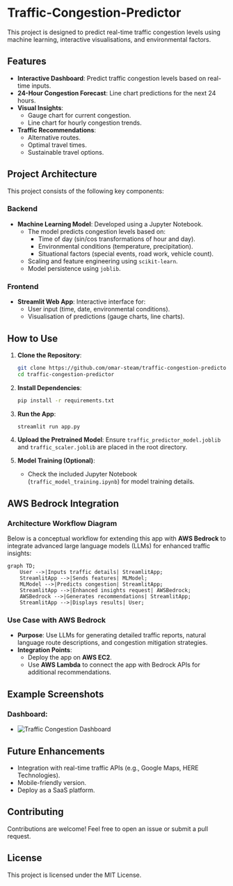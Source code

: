 # Traffic-Congestion-Predictor
This project is designed to predict real-time traffic congestion levels using machine learning, interactive visualisations, and environmental factors.

## Features

- **Interactive Dashboard**: Predict traffic congestion levels based on real-time inputs.
- **24-Hour Congestion Forecast**: Line chart predictions for the next 24 hours.
- **Visual Insights**:
  - Gauge chart for current congestion.
  - Line chart for hourly congestion trends.
- **Traffic Recommendations**:
  - Alternative routes.
  - Optimal travel times.
  - Sustainable travel options.

## Project Architecture

This project consists of the following key components:

### Backend

- **Machine Learning Model**: Developed using a Jupyter Notebook.
  - The model predicts congestion levels based on:
    - Time of day (sin/cos transformations of hour and day).
    - Environmental conditions (temperature, precipitation).
    - Situational factors (special events, road work, vehicle count).
  - Scaling and feature engineering using `scikit-learn`.
  - Model persistence using `joblib`.

### Frontend

- **Streamlit Web App**: Interactive interface for:
  - User input (time, date, environmental conditions).
  - Visualisation of predictions (gauge charts, line charts).

## How to Use

1. **Clone the Repository**:
   ```bash
   git clone https://github.com/omar-steam/traffic-congestion-predictor.git
   cd traffic-congestion-predictor
   ```

2. **Install Dependencies**:
   ```bash
   pip install -r requirements.txt
   ```

3. **Run the App**:
   ```bash
   streamlit run app.py
   ```

4. **Upload the Pretrained Model**:
   Ensure `traffic_predictor_model.joblib` and `traffic_scaler.joblib` are placed in the root directory.

5. **Model Training (Optional)**:
   - Check the included Jupyter Notebook (`traffic_model_training.ipynb`) for model training details.

## AWS Bedrock Integration

### Architecture Workflow Diagram

Below is a conceptual workflow for extending this app with **AWS Bedrock** to integrate advanced large language models (LLMs) for enhanced traffic insights:

```mermaid
graph TD;
    User -->|Inputs traffic details| StreamlitApp;
    StreamlitApp -->|Sends features| MLModel;
    MLModel -->|Predicts congestion| StreamlitApp;
    StreamlitApp -->|Enhanced insights request| AWSBedrock;
    AWSBedrock -->|Generates recommendations| StreamlitApp;
    StreamlitApp -->|Displays results| User;
```

### Use Case with AWS Bedrock

- **Purpose**: Use LLMs for generating detailed traffic reports, natural language route descriptions, and congestion mitigation strategies.
- **Integration Points**:
  - Deploy the app on **AWS EC2**.
  - Use **AWS Lambda** to connect the app with Bedrock APIs for additional recommendations.

## Example Screenshots

### Dashboard:
- ![Traffic Congestion Dashboard](path/to/dashboard-image.png)

## Future Enhancements

- Integration with real-time traffic APIs (e.g., Google Maps, HERE Technologies).
- Mobile-friendly version.
- Deploy as a SaaS platform.

## Contributing

Contributions are welcome! Feel free to open an issue or submit a pull request.

## License

This project is licensed under the MIT License.
